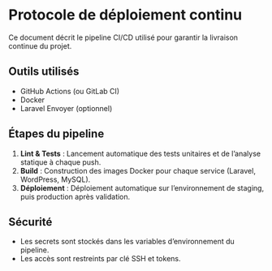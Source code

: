 # Protocole de déploiement continu

Ce document décrit le pipeline CI/CD utilisé pour garantir la livraison continue du projet.

## Outils utilisés
- GitHub Actions (ou GitLab CI)
- Docker
- Laravel Envoyer (optionnel)

## Étapes du pipeline
1. **Lint & Tests** : Lancement automatique des tests unitaires et de l’analyse statique à chaque push.
2. **Build** : Construction des images Docker pour chaque service (Laravel, WordPress, MySQL).
3. **Déploiement** : Déploiement automatique sur l’environnement de staging, puis production après validation.

## Sécurité
- Les secrets sont stockés dans les variables d’environnement du pipeline.
- Les accès sont restreints par clé SSH et tokens.
